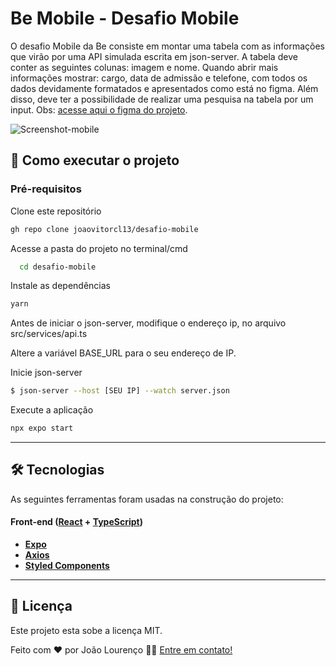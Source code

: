 # Be Mobile - Desafio Mobile

O desafio Mobile da Be consiste em montar uma tabela com as informações que virão por uma API simulada escrita em json-server.
A tabela deve conter as seguintes colunas: imagem e nome.
Quando abrir mais informações mostrar: cargo, data de admissão e telefone, com todos os dados devidamente formatados e apresentados como está no figma. Além disso, deve ter a possibilidade de realizar uma pesquisa na tabela por um input. Obs:
[acesse aqui o figma do projeto](https://www.figma.com/file/yw6th52zE9bubewc6ayTg5/Teste---Be-mobile?node-id=0%3A1).

![Screenshot-mobile](https://user-images.githubusercontent.com/1697362/194322705-faf9fbbe-ce38-4c17-93f6-50750e68e542.png)

## 🚀 Como executar o projeto

### Pré-requisitos

Clone este repositório

```bash
gh repo clone joaovitorcl13/desafio-mobile
```

Acesse a pasta do projeto no terminal/cmd

```bash
  cd desafio-mobile
```

Instale as dependências

```bash
yarn
```

Antes de iniciar o json-server, modifique o endereço ip, no arquivo src/services/api.ts

Altere a variável BASE_URL para o seu endereço de IP.

Inicie json-server

```bash
$ json-server --host [SEU IP] --watch server.json
```

Execute a aplicação

```bash
npx expo start
```

---

## 🛠 Tecnologias

As seguintes ferramentas foram usadas na construção do projeto:

#### **Front-end** ([React](https://reactjs.org/) + [TypeScript](https://www.typescriptlang.org/))

- **[Expo](https://expo.dev/)**
- **[Axios](https://github.com/axios/axios)**
- **[Styled Components](https://styled-components.com/docs)**

---

## 📝 Licença

Este projeto esta sobe a licença MIT.

Feito com ❤️ por João Lourenço 👋🏽 [Entre em contato!](https://www.linkedin.com/in/jo%C3%A3o-louren%C3%A7o-398823167/)

